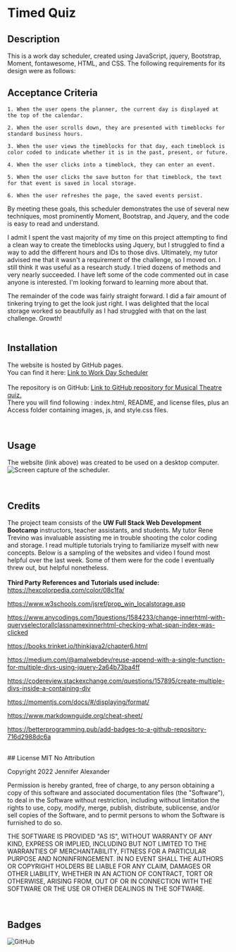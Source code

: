 # Timed Quiz

## Description

This is a work day scheduler, created using JavaScript, jquery, Bootstrap, Moment, fontawesome, HTML, and CSS. The following requirements for its design were as follows: 

## Acceptance Criteria

    1. When the user opens the planner, the current day is displayed at the top of the calendar.
    
    2. When the user scrolls down, they are presented with timeblocks for standard business hours.

    3. When the user views the timeblocks for that day, each timeblock is color coded to indicate whether it is in the past, present, or future.

    4. When the user clicks into a timeblock, they can enter an event.

    5. When the user clicks the save button for that timeblock, the text for that event is saved in local storage.
    
    6. When the user refreshes the page, the saved events persist.

By meeting these goals, this scheduler demonstrates the use of several new techniques, most prominently Moment, Bootstrap, and Jquery, and the code is easy to read and understand. 

I admit I spent the vast majority of my time on this project attempting to find a clean way to create the timeblocks using Jquery, but I struggled to find a way to add the different hours and IDs to those divs. Ultimately, my tutor advised me that it wasn't a requirement of the challenge, so I moved on. I still think it was useful as a research study. I tried dozens of methods and very nearly succeeded. I have left some of the code commented out in case anyone is interested. I'm looking forward to learning more about that. 

The remainder of the code was fairly straight forward. I did a fair amount of tinkering trying to get the look just right. I was delighted that the local storage worked so beautifully as I had struggled with that on the last challenge. Growth!
<br>
<br>

## Installation
The website is hosted by GitHub pages. <br>
You can find it here: [Link to Work Day Scheduler](https://jsalexan.github.io/congenial-journey/)
<br><br>
The repository is on GitHub: [Link to GitHub repository for Musical Theatre quiz.](https://github.com/jsalexan/congenial-journey) <br>
There you will find following : index.html, README, and license files, plus an Access folder containing images, js, and style.css files.

<br>

## Usage
The website (link above) was created to be used on a desktop computer. 
![Screen capture of the scheduler.](./assets/images/127.0.0.1_3000_index.html_initials%3DJSA.png)

<br>

## Credits
The project team consists of the **UW Full Stack Web Development Bootcamp** instructors, teacher assistants, and students. My tutor Rene Trevino was invaluable assisting me in trouble shooting the color coding and storage. I read multiple tutorials trying to familiarize myself with new concepts. Below is a sampling of the websites and video I found most helpful over the last week. Some of them were for the code I eventually threw out, but helpful nonetheless.
<br>
<br>
**Third Party References and Tutorials used include:** 
<br>
https://hexcolorpedia.com/color/08c1fa/

https://www.w3schools.com/jsref/prop_win_localstorage.asp

https://www.anycodings.com/1questions/1584233/change-innerhtml-with-queryselectorallclassnamexinnerhtml-checking-what-span-index-was-clicked

https://books.trinket.io/thinkjava2/chapter6.html

https://medium.com/@amalwebdev/reuse-append-with-a-single-function-for-multiple-divs-using-jquery-2a64b73ba4ff

https://codereview.stackexchange.com/questions/157895/create-multiple-divs-inside-a-containing-div

https://momentjs.com/docs/#/displaying/format/

https://www.markdownguide.org/cheat-sheet/

https://betterprogramming.pub/add-badges-to-a-github-repository-716d2988dc6a

<br>
## License
MIT No Attribution

Copyright 2022 Jennifer Alexander

Permission is hereby granted, free of charge, to any person obtaining a copy of this
software and associated documentation files (the "Software"), to deal in the Software
without restriction, including without limitation the rights to use, copy, modify,
merge, publish, distribute, sublicense, and/or sell copies of the Software, and to
permit persons to whom the Software is furnished to do so.

THE SOFTWARE IS PROVIDED "AS IS", WITHOUT WARRANTY OF ANY KIND, EXPRESS OR IMPLIED,
INCLUDING BUT NOT LIMITED TO THE WARRANTIES OF MERCHANTABILITY, FITNESS FOR A
PARTICULAR PURPOSE AND NONINFRINGEMENT. IN NO EVENT SHALL THE AUTHORS OR COPYRIGHT
HOLDERS BE LIABLE FOR ANY CLAIM, DAMAGES OR OTHER LIABILITY, WHETHER IN AN ACTION
OF CONTRACT, TORT OR OTHERWISE, ARISING FROM, OUT OF OR IN CONNECTION WITH THE
SOFTWARE OR THE USE OR OTHER DEALINGS IN THE SOFTWARE.

<br>

## Badges
![GitHub](https://img.shields.io/github/license/jsalexan/congenial-journey)

